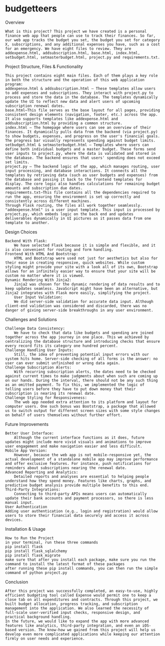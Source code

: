 # budgetteers
Overview

    What is this project? This project we have created is a personal finance web app that people can use to track their finances. So far, our web app tracks the budget you set, the budget you set for category X, subscriptions, and any additional expenses you have, such as a cost for an emergency. We have eight files to review. They are addexpense.html, addsubscription.html, base.html, index.html, setbudget.html, setmasterbudget.html, project.py and requirements.txt.

Project Structure, Files & Functionality

    This project contains eight main files. Each of them plays a key role in both the structure and the operation of this web application program:
    addexpense.html & addsubscription.html – These templates allow users to add expenses and subscriptions. They interact with project.py to process and store the data in the database. The templates dynamically update the UI to reflect new data and alert users of upcoming subscription renewal dates.
    base.html—This file serves as the base layout for all pages, providing consistent design elements (navigation, footer, etc.) across the app. It also supports templates like addexpense.html and addsubscription.html by providing a common structure.
    index.html – The homepage where users can see an overview of their finances. It dynamically pulls data from the backend (via project.py) to show budgets, expenses, and progress on the user's financial goals. The progress bar visually represents spending against budget limits.
    setbudget.html & setmasterbudget.html – Templates where users can define both individual budgets and a master budget. These forms send user inputs to project.py, where the data is validated and stored in the database. The backend ensures that users' spending does not exceed set limits.
    project.py – The backend logic of the app, which manages routing, user input processing, and database interactions. It connects all the templates by retrieving data (such as user budgets and expenses) from the database and passing it back to the frontend templates for display. The core logic also handles calculations for remaining budget amounts and subscription due dates.
    requirements.txt—This file contains all the dependencies required to run the app, ensuring the environment is set up correctly and consistently across different machines.
    Through Flask routing, the files all work together seamlessly. "addexpense.html" is a user input template. This input is processed by project.py, which embeds logic on the back end and updates deliverables dynamically in UI pictures as it passes data from one template to another.

Design Choices

    Backend With Flask:
        We have selected Flask because it is simple and flexible, and it is also convenient for routing and form handling.
    Frontend With HTML And Bootstrap:
        HTML and Bootstrap were used not just for aesthetics but also for their ease in creating responsive, quick websites. While custom styling might provide your site with a look all of its own, Bootstrap allows for an infinitely easier way to ensure that your site will be custom no matter where it is viewed.
    Dynamic Rendering With Jinja2:
        Jinja2 was chosen for the dynamic rendering of data results and to keep updates seamless. JavaScript might have been an alternative, but Jinja2 integrates with Flask more easily, simplifying the project.
        User Input Validation:
        We did server-side validation for accurate data input. Although client-end validation was considered and discarded, there was no danger of giving server-side breakthroughs in any user environment.

Challenges and Solutions

    Challenge Data Consistency:
        We have to check that data like budgets and spending are joined together across the app journey in one place. This we achieved by centralizing the database structure and introducing checks that ensure every record fits its category one hundred percent.
    Challenge Handling User Inputs:
        Still, the idea of preventing potential input errors with our system hits home. Server-side checking of all forms is the answer: no user can ever submit unfinished or wrong data again.
    Challenge Subscription Alerts:
        With recurring subscription alerts, the dates need to be checked against current times to make judgments about when such are coming up on our hands. During the interval, there should not be any such thing as an omitted payment. To fix this, we implemented the logic of telling users before they have to put down money that their subscription is nearing its renewal date.
    Challenge Styling for Responsiveness:
        The web app needed extra attention to its platform and layout for computer users. One such bonus was Bootstrap, a package that allowed us to switch output for different screen sizes with some style changes on behalf of users themselves without further effort.

Future Improvements

    Better User Interface:
        Although the current interface functions as it does, future updates might include more vivid visuals and animations to improve user engagement and make navigation easier and less difficult.
    Mobile App Version:
        However, because the web app is not mobile-responsive yet, the actual development of a standalone mobile app may improve performance and offer exclusive features. For instance, push notifications for reminders about subscriptions nearing the renewal date.
    Advanced Reporting and Analytics:
        Detailed reports and analyses are essential to helping people understand how they spend money. Features like charts, graphs, and predictive budget analysis provide multiple benefits to this end.
    Third-Party Integrations:
        Connecting to third-party APIs means users can automatically update their bank accounts and payment processors, so there is less manual input.
    User Authentication
    Adding user authentication (e.g., login and registration) would allow users to store their financial data securely and access it across devices.

Installation & Usage

    How to Run the Project
    in your terminal, run these three commands
    pip install flask
    pip install flask_sqlalchemy
    pip install flask_migrate
    make sure that after you install each package, make sure you run the command to install the latest format of these packages
    after running these pip install commands, you can then run the simple command of python project.py

Conclusion

    After this project was successfully completed, an easy-to-use, highly efficient budgeting tool called Expense would permit one to keep a close tab on all expenditures and contracts. Through this project, we built budget allocation, progress tracking, and subscription management into the application. We also learned the necessity of full-scale user-verified input checks, responsive design, and practical background handling.
    In the future, we would like to expand the app with more advanced features like analytics, third-party integration, and even an iOS-based version. The know-how we gained from this project will help us develop even more complicated applications while keeping our attention firmly on user needs and experience.
